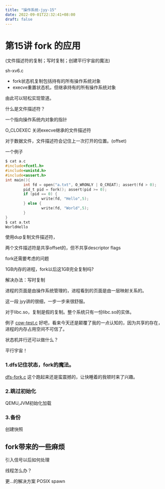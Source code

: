 ```yaml
---
title: "操作系统-jyy-15"
date: 2022-09-01T22:32:41+08:00
draft: false
---
```

# 第15讲 fork 的应用 
(文件描述符的复制；写时复制；创建平行宇宙的魔法)

sh-xv6.c
 - fork状态机复制包括持有的所有操作系统对象
 - execve重置状态机，但继承持有的所有操作系统对象
  
由此可以轻松实现管道。

什么是文件描述符？

一个指向操作系统内对象的指针

O_CLOEXEC 关闭execve继承的文件描述符

对于数据文件，文件描述符会记住上一次打开的位置。(offset)

一个例子
```c
$ cat a.c
#include<fcntl.h>
#include<unistd.h>
#include<assert.h>
int main(){
        int fd = open("a.txt", O_WRONLY | O_CREAT); assert(fd > 0);
        pid_t pid = fork(); assert(pid >= 0);
        if (pid == 0) {
                write(fd, "Hello",5);
        } else {
                write(fd, "World",5);
        }
}
$ cat a.txt
WorldHello
```

使用dup复制文件描述符，

两个文件描述符是共享offset的，但不共享descriptor flags

fork还需要考虑的问题

1GB内存的进程，fork以后这1GB完全复制吗?

解决办法：写时复制

进程的页面是由操作系统管理的，进程看到的页面是由一层映射关系的。

这一段 jyy讲的很细，一步一步来很舒服。

对于libc.so，复制是假的复制。整个系统只有一份libc.so的实体。

例子
[cow-test.c](https://jyywiki.cn/pages/OS/2022/demos/cow-test.c)
好吧，看来今天还是颠覆了我的一点认知的，因为共享的存在，进程的内存占用空间不可信了。

状态机并行还可以做什么？

平行宇宙！

### 1.dfs记住状态，fork的魔法。
[dfs-fork.c](https://jyywiki.cn/pages/OS/2022/demos/dfs-fork.c)
这个跑起来还是蛮震撼的，让快睡着的我顿时来了兴趣。
### 2.跳过初始化
QEMU,JVM初始化加载
### 3.备份
创建快照

## fork带来的一些麻烦

引入信号以后如何处理

线程怎么办？

更...的解决方案 POSIX spawn

